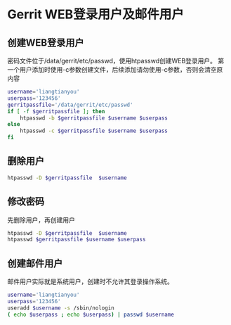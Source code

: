 # Gerrit WEB登录用户及邮件用户

## 创建WEB登录用户
密码文件位于/data/gerrit/etc/passwd，使用htpasswd创建WEB登录用户。
第一个用户添加时使用-c参数创建文件，后续添加请勿使用-c参数，否则会清空原内容
```bash
username='liangtianyou'
userpass='123456'
gerritpassfile='/data/gerrit/etc/passwd'
if [ -f $gerritpassfile ]; then
    htpasswd -b $gerritpassfile $username $userpass
else
    htpasswd -c $gerritpassfile $username $userpass
fi
```

## 删除用户
```bash
htpasswd -D $gerritpassfile  $username
```

## 修改密码
先删除用户，再创建用户
```bash
htpasswd -D $gerritpassfile  $username
htpasswd $gerritpassfile $username $userpass
```

## 创建邮件用户
邮件用户实际就是系统用户，创建时不允许其登录操作系统。
```bash
username='liangtianyou'
userpass='123456'
useradd $username -s /sbin/nologin
( echo $userpass ; echo $userpass) | passwd $username
```

